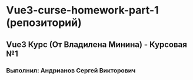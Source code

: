 # Vue3-curse-homework-part-1 (репозиторий)
## Vue3 Курс (От Владилена Минина) - Курсовая №1

### Выполнил: Андрианов Сергей Викторович

